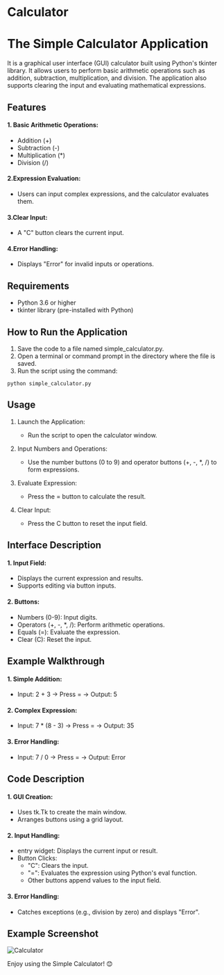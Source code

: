 # Calculator

# The Simple Calculator Application 
It is a graphical user interface (GUI) calculator built using Python's tkinter library. It allows users to perform basic arithmetic operations such as addition, subtraction, multiplication, and division. The application also supports clearing the input and evaluating mathematical expressions.

## Features
#### 1. Basic Arithmetic Operations:

- Addition (+)
- Subtraction (-)
- Multiplication (*)
- Division (/)
#### 2.Expression Evaluation:

- Users can input complex expressions, and the calculator evaluates them.
#### 3.Clear Input:

- A "C" button clears the current input.
#### 4.Error Handling:

- Displays "Error" for invalid inputs or operations.
## Requirements
- Python 3.6 or higher
- tkinter library (pre-installed with Python)
## How to Run the Application
1. Save the code to a file named simple_calculator.py.
2. Open a terminal or command prompt in the directory where the file is saved.
3. Run the script using the command:
```
python simple_calculator.py
```
## Usage
1. Launch the Application:

   - Run the script to open the calculator window.
2. Input Numbers and Operations:

   - Use the number buttons (0 to 9) and operator buttons (+, -, *, /) to form expressions.
3. Evaluate Expression:

   - Press the = button to calculate the result.
4. Clear Input:

    - Press the C button to reset the input field.
## Interface Description
#### 1. Input Field:

- Displays the current expression and results.
- Supports editing via button inputs.
#### 2. Buttons:

- Numbers (0-9): Input digits.
- Operators (+, -, *, /): Perform arithmetic operations.
- Equals (=): Evaluate the expression.
- Clear (C): Reset the input.
## Example Walkthrough
#### 1. Simple Addition:

- Input: 2 + 3 → Press = → Output: 5
#### 2. Complex Expression:

- Input: 7 * (8 - 3) → Press = → Output: 35
#### 3. Error Handling:

- Input: 7 / 0 → Press = → Output: Error
## Code Description
#### 1. GUI Creation:

- Uses tk.Tk to create the main window.
- Arranges buttons using a grid layout.
#### 2. Input Handling:

- entry widget: Displays the current input or result.
- Button Clicks:
  - "C": Clears the input.
  - "=": Evaluates the expression using Python's eval function.
  - Other buttons append values to the input field.
#### 3. Error Handling:

- Catches exceptions (e.g., division by zero) and displays "Error".
## Example Screenshot
![Calculator](https://github.com/user-attachments/assets/3e635f83-3976-44b0-a582-8120cc7cec84)


Enjoy using the Simple Calculator! 😊
